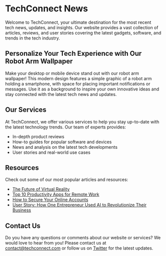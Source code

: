 <!--font:Montserrat-->

# TechConnect News

Welcome to TechConnect, your ultimate destination for the most recent tech news, updates, and insights. Our website provides a vast collection of articles, reviews, and user stories covering the latest gadgets, software, and trends in the tech industry.

## Personalize Your Tech Experience with Our Robot Arm Wallpaper

Make your desktop or mobile device stand out with our robot arm wallpaper! This modern design features a simple graphic of a robot arm holding a smartphone, with space for placing important notifications or messages. Use it as a background to inspire your own innovative ideas and stay connected with the latest tech news and updates.

## Our Services

At TechConnect, we offer various services to help you stay up-to-date with the latest technology trends. Our team of experts provides:

- In-depth product reviews
- How-to guides for popular software and devices
- News and analysis on the latest tech developments
- User stories and real-world use cases

## Resources

Check out some of our most popular articles and resources:

- [The Future of Virtual Reality](#)
- [Top 10 Productivity Apps for Remote Work](#)
- [How to Secure Your Online Accounts](#)
- [User Story: How One Entrepreneur Used AI to Revolutionize Their Business](#)

## Contact Us

Do you have any questions or comments about our website or services? We would love to hear from you! Please contact us at [contact@techconnect.com](mailto:contact@techconnect.com) or follow us on [Twitter](#) for the latest updates.

<!--

Write me content for website with wallpaper which alt text is:

"A wallpaper featuring a simple graphic of a robot arm holding a smartphone, with a space for placing important notifications or messages."

The name/title of the page should not be 1:1 copy of the alt text but rather a real content of the website which is using this wallpaper.

- Use markdown format 
- Start with heading
- Heading should be short and concise
- The content should look like a real website 
- The website should not be about the wallpaper, wallpaper is just a related background
- Heading should be contain work "wallpaper" or "background"
- Include real sections like references, contact, user stories, etc. use things relevant to the page purpose.
- Feel free to use structure like headings, bullets, numbering, blockquotes, paragraphs, horizontal lines, etc.
- You can use formatting like bold or _italic_
- You can include UTF-8 emojis
- Links should be only #hash anchors (and you can refer to the document itself)
- Do not include images


---


# TechConnect: Stay Connected with the Latest Tech News and Updates

Welcome to TechConnect, your go-to source for all things tech-related. Our website offers a comprehensive collection of articles, reviews, and insights on the latest gadgets, software, and trends in the tech industry.

## Customize Your Tech Experience with Our Robot Arm Wallpaper

Looking for a way to personalize your desktop or mobile device? Look no further than our robot arm wallpaper! This sleek and modern design features a simple graphic of a robot arm holding a smartphone, with a space for placing important notifications or messages. Use it as a background to inspire your own innovative ideas and stay connected with the latest tech news and updates.

## Our Services

At TechConnect, we offer a wide range of services to help you stay up-to-date with the latest technology trends. Our team of experts provides:

- In-depth product reviews
- How-to guides for popular software and devices
- News and analysis on the latest tech developments
- User stories and real-world use cases

## References

Check out some of our most popular articles and resources:

- [The Future of Virtual Reality](#)
- [Top 10 Productivity Apps for Remote Work](#)
- [How to Secure Your Online Accounts](#)
- [User Story: How One Entrepreneur Used AI to Revolutionize Their Business](#)

## Contact Us

Have a question or comment about our website or services? We'd love to hear from you! Get in touch with us at [contact@techconnect.com](mailto:contact@techconnect.com) or follow us on [Twitter](#) for the latest updates.


---


Heading is too long, rewrite whole content.


---


# TechConnect: Your Source for the Latest Tech News and Updates

Welcome to TechConnect, where you can find all the latest tech news, updates, and insights. Our website offers a comprehensive collection of articles, reviews, and user stories on the latest gadgets, software, and trends in the tech industry.

## Personalize Your Tech Experience with Our Robot Arm Wallpaper

Make your desktop or mobile device stand out with our robot arm wallpaper! This modern design features a simple graphic of a robot arm holding a smartphone, with space for placing important notifications or messages. Use it as a background to inspire your own innovative ideas and stay connected with the latest tech news and updates.

## Our Services

At TechConnect, we offer a range of services to help you stay up-to-date with the latest technology trends. Our team of experts provides:

- In-depth product reviews
- How-to guides for popular software and devices
- News and analysis on the latest tech developments
- User stories and real-world use cases

## Resources

Check out some of our most popular articles and resources:

- [The Future of Virtual Reality](#)
- [Top 10 Productivity Apps for Remote Work](#)
- [How to Secure Your Online Accounts](#)
- [User Story: How One Entrepreneur Used AI to Revolutionize Their Business](#)

## Contact Us

Have a question or comment about our website or services? We'd love to hear from you! Get in touch with us at [contact@techconnect.com](mailto:contact@techconnect.com) or follow us on [Twitter](#) for the latest updates.


---


Heading is too long, rewrite whole content.


---


# TechConnect: Your Source for Latest Tech News and Updates

Welcome to TechConnect, your one-stop destination for the latest tech news, updates, and insights. Our website features a wide range of articles, reviews, and user stories covering the most recent gadgets, software, and trends in the tech industry.

## Personalize Your Tech Experience with Our Robot Arm Wallpaper

Make your desktop or mobile device unique with our robot arm wallpaper! This sleek design showcases a simple graphic of a robot arm holding a smartphone, with space to place important notifications or messages. Use it as a background to inspire your own innovative ideas and stay connected with the latest tech news and updates.

## Our Services

At TechConnect, we offer a variety of services to help you stay up-to-date with the latest technology trends. Our team of experts provides:

- In-depth product reviews
- How-to guides for popular software and devices
- News and analysis on the latest tech developments
- User stories and real-world use cases

## Resources

Check out some of our most popular articles and resources:

- [The Future of Virtual Reality](#)
- [Top 10 Productivity Apps for Remote Work](#)
- [How to Secure Your Online Accounts](#)
- [User Story: How One Entrepreneur Used AI to Revolutionize Their Business](#)

## Contact Us

Do you have any questions or comments about our website or services? We would love to hear from you! Please contact us at [contact@techconnect.com](mailto:contact@techconnect.com) or follow us on [Twitter](#) for the latest updates.


---


Heading is too long, rewrite whole content.


---


# TechConnect: Your Destination for Latest Tech News and Updates

Welcome to TechConnect, your ultimate destination for the most recent tech news, updates, and insights. Our website provides a vast collection of articles, reviews, and user stories covering the latest gadgets, software, and trends in the tech industry.

## Personalize Your Tech Experience with Our Robot Arm Wallpaper

Make your desktop or mobile device stand out with our robot arm wallpaper! This modern design features a simple graphic of a robot arm holding a smartphone, with space for placing important notifications or messages. Use it as a background to inspire your own innovative ideas and stay connected with the latest tech news and updates.

## Our Services

At TechConnect, we offer various services to help you stay up-to-date with the latest technology trends. Our team of experts provides:

- In-depth product reviews
- How-to guides for popular software and devices
- News and analysis on the latest tech developments
- User stories and real-world use cases

## Resources

Check out some of our most popular articles and resources:

- [The Future of Virtual Reality](#)
- [Top 10 Productivity Apps for Remote Work](#)
- [How to Secure Your Online Accounts](#)
- [User Story: How One Entrepreneur Used AI to Revolutionize Their Business](#)

## Contact Us

Do you have any questions or comments about our website or services? We would love to hear from you! Please contact us at [contact@techconnect.com](mailto:contact@techconnect.com) or follow us on [Twitter](#) for the latest updates.


---


Write me a Google font which is best fitting for the website.

Pick from the list:
- Dancing Script
- Futura
- Roboto
- Poppins
- Orbitron
- Open Sans
- Lato
- Alegreya
- Exo 2
- Montserrat
- Great Vibes
- Inter
- Playfair Display
- IBM Plex Sans
- Barlow Condensed
- Lobster
- Raleway


Write just the font name nothing else.


---


I recommend using the "Montserrat" font for your website.

-->
